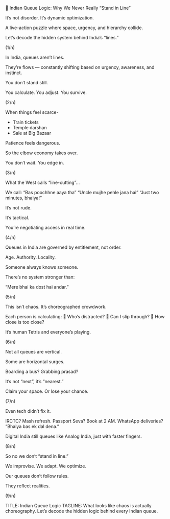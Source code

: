 🧵 Indian Queue Logic: Why We Never Really “Stand in Line”

It’s not disorder. It’s dynamic optimization.

A live-action puzzle where space, urgency, and hierarchy collide.

Let’s decode the hidden system behind India’s “lines.”

(1/n)

In India, queues aren’t lines.

They’re flows — constantly shifting based on urgency, awareness, and instinct.

You don’t stand still.

You calculate.
You adjust.
You survive.

(2/n)

When things feel scarce-

- Train tickets
- Temple darshan
- Sale at Big Bazaar

Patience feels dangerous.

So the elbow economy takes over.

You don’t wait. You edge in.

(3/n)

What the West calls “line-cutting”…

We call:
“Bas poochhne aaya tha”
“Uncle mujhe pehle jana hai”
“Just two minutes, bhaiya!”

It’s not rude.

It’s tactical.

You’re negotiating access  in real time.

(4/n)

Queues in India are governed by entitlement, not order.

Age. Authority. Locality.

Someone always knows someone.

There’s no system stronger than:

“Mere bhai ka dost hai andar.”

(5/n)

This isn’t chaos.
It’s choreographed crowdwork.

Each person is calculating:
🧠 Who’s distracted?
👀 Can I slip through?
👣 How close is too close?

It’s human Tetris  and everyone’s playing.

(6/n)

Not all queues are vertical.

Some are horizontal surges.

Boarding a bus?
Grabbing prasad?

It’s not “next”, it’s “nearest.”

Claim your space.
Or lose your chance.

(7/n)

Even tech didn’t fix it.

IRCTC? Mash refresh.
Passport Seva? Book at 2 AM.
WhatsApp deliveries? “Bhaiya bas ek dal dena.”

Digital India still queues like Analog India,
just with faster fingers.

(8/n)

So no  we don’t “stand in line.”

We improvise.
We adapt.
We optimize.

Our queues don’t follow rules.

They reflect realities.

(9/n)

TITLE: Indian Queue Logic
TAGLINE: What looks like chaos is actually choreography. Let’s decode the hidden logic behind every Indian queue.